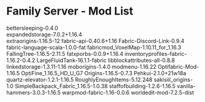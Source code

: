 # Family Server - Mod List
bettersleeping-0.4.0<br/>
expandedstorage-7.0.2+1.16.4<br/>
extraorigins-1.16.5-12
fabric-api-0.40.6+1.16
Fabric-Discord-Link-0.9.4
fabric-language-scala-1.0.0-fat
fabricmod_VoxelMap-1.10.11_for_1.16.3
FallingTree-1.16.5-2.11.5
fatxporbs-0.0.9+1.16.4
inventoryprofiles-fabric-1.16.2-0.4.2
LargeFluidTank-16.1.1-fabric
libblockattributes-all-0.8.8
linkedstorage-1.3.11-1.16
moborigins-1.4.0
modmenu-1.16.22
Optifabric-Mod-1.16.5
OptiFine_1.16.5_HD_U_G7
Origins-1.16.5-0.7.3
Pehkui-2.1.0+21w18a
quartz-elevator-1.2.1-1.16.5
RoughlyEnoughItems-5.12.248
sakisiil_origins-1.0
SimpleBackpack_Fabric_1.16.5-1.0.38
staffofbuilding-1.2.6-1.16.5
vanilla-hammers-3.0.3-1.16.5
warpmod-fabric-1.16-0.0.6
worldedit-mod-7.2.5-dist
